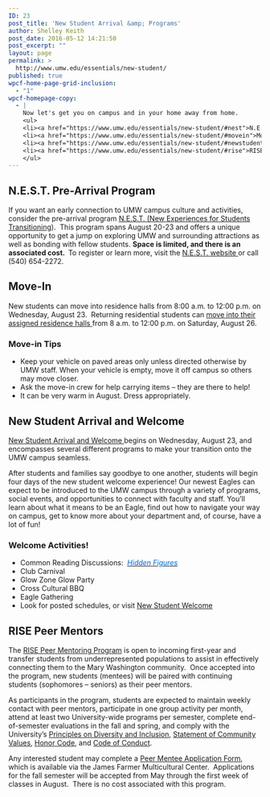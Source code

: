 ```yaml
---
ID: 23
post_title: 'New Student Arrival &amp; Programs'
author: Shelley Keith
post_date: 2016-05-12 14:21:50
post_excerpt: ""
layout: page
permalink: >
  http://www.umw.edu/essentials/new-student/
published: true
wpcf-home-page-grid-inclusion:
  - "1"
wpcf-homepage-copy:
  - |
    Now let's get you on campus and in your home away from home.
    <ul>
    <li><a href="https://www.umw.edu/essentials/new-student/#nest">N.E.S.T.</a> new-student transition program with ice breakers &amp; excursions</li>
    <li><a href="https://www.umw.edu/essentials/new-student/#movein">Move-In</a></li>
    <li><a href="https://www.umw.edu/essentials/new-student/#newstudent">New Student Arrival &amp; Welcome</a></li>
    <li><a href="https://www.umw.edu/essentials/new-student/#rise">RISE Peer Mentors</a></li>
    </ul>
---
```

<h2 id="nest">N.E.S.T. Pre-Arrival Program</h2>
If you want an early connection to UMW campus culture and activities, consider the pre-arrival program <a href="http://students.umw.edu/chls/n-e-s-t/">N.E.S.T. (New Experiences for Students Transitioning</a>).  This program spans August 20-23 and offers a unique opportunity to get a jump on exploring UMW and surrounding attractions as well as bonding with fellow students. <strong>Space is limited, and there is an associated cost.  </strong>To register or learn more, visit the <a href="http://students.umw.edu/chls/n-e-s-t/">N.E.S.T. website </a>or call (540) 654-2272.
<h2 id="movein">Move-In</h2>
New students can move into residence halls from 8:00 a.m. to 12:00 p.m. on Wednesday, August 23.  Returning residential students can <a href="http://www.umw.edu/residencelife/before-you-get-to-campus/move-in/">move into their assigned residence halls </a>from 8 a.m. to 12:00 p.m. on Saturday, August 26.<strong>
</strong>
<h3>Move-in Tips</h3>
<ul>
 	<li>Keep your vehicle on paved areas only unless directed otherwise by UMW staff. When your vehicle is empty, move it off campus so others may move closer.</li>
 	<li>Ask the move-in crew for help carrying items – they are there to help!</li>
 	<li>It can be very warm in August. Dress appropriately.</li>
</ul>
<h2 id="newstudent">New Student Arrival and Welcome</h2>
<a href="http://orientation.umw.edu/newstudentwelcome/">New Student Arrival and Welcome </a>begins on Wednesday, August 23, and encompasses several different programs to make your transition onto the UMW campus seamless.

After students and families say goodbye to one another, students will begin four days of the new student welcome experience! Our newest Eagles can expect to be introduced to the UMW campus through a variety of programs, social events, and opportunities to connect with faculty and staff. You’ll learn about what it means to be an Eagle, find out how to navigate your way on campus, get to know more about your department and, of course, have a lot of fun!
<h3>Welcome Activities!</h3>
<ul>
 	<li>Common Reading Discussions:<em><em>  <u><span style="color: #0066cc">Hidden Figures</span></u></em></em></li>
 	<li>Club Carnival</li>
 	<li>Glow Zone Glow Party</li>
 	<li>Cross Cultural BBQ</li>
 	<li>Eagle Gathering</li>
 	<li>Look for posted schedules, or visit <a href="http://orientation.umw.edu/newstudentwelcome/">New Student Welcome</a></li>
</ul>
<h2 id="rise">RISE Peer Mentors</h2>
The <a href="http://students.umw.edu/multicultural/rise/">RISE Peer Mentoring Program</a> is open to incoming first-year and transfer students from underrepresented populations to assist in effectively connecting them to the Mary Washington community.  Once accepted into the program, new students (mentees) will be paired with continuing students (sophomores – seniors) as their peer mentors.

As participants in the program, students are expected to maintain weekly contact with peer mentors, participate in one group activity per month, attend at least two University-wide programs per semester, complete end-of-semester evaluations in the fall and spring, and comply with the University’s <a href="http://publications.umw.edu/facultyhandbook/section_1/diversity_inclusion/">Principles on Diversity and Inclusion</a>, <a href="http://publications.umw.edu/facultyhandbook/section_1/community_values/">Statement of Community Values</a>, <a href="http://students.umw.edu/fredericksburghonorcouncil/">Honor Code</a>, and <a href="http://students.umw.edu/judicialaffairs/the-judicial-system/code-of-conduct/">Code of Conduct</a>.

Any interested student may complete a <a href="http://students.umw.edu/multicultural/files/2011/08/PeerMenteeApplication201617.docx">Peer Mentee Application Form</a>, which is available via the James Farmer Multicultural Center.  Applications for the fall semester will be accepted from May through the first week of classes in August.  There is no cost associated with this program.